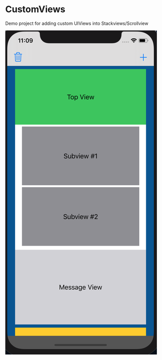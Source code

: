 # CustomViews
 Demo project for adding custom UIViews into Stackviews/Scrollview

![SS](/imgs/img1.png?raw=true "Screenshot")


